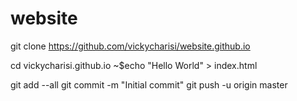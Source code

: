# website
git clone https://github.com/vickycharisi/website.github.io

cd vickycharisi.github.io
~$echo "Hello World" > index.html

git add --all
git commit -m "Initial commit"
git push -u origin master
